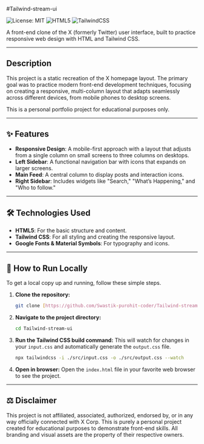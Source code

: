 #Tailwind-stream-ui

![License: MIT](https://img.shields.io/badge/License-MIT-blue.svg)
![HTML5](https://img.shields.io/badge/HTML5-E34F26?style=for-the-badge&logo=html5&logoColor=white)
![TailwindCSS](https://img.shields.io/badge/Tailwind_CSS-38B2AC?style=for-the-badge&logo=tailwind-css&logoColor=white)

A front-end clone of the X (formerly Twitter) user interface, built to practice responsive web design with HTML and Tailwind CSS.

---

## Description

This project is a static recreation of the X homepage layout. The primary goal was to practice modern front-end development techniques, focusing on creating a responsive, multi-column layout that adapts seamlessly across different devices, from mobile phones to desktop screens.

This is a personal portfolio project for educational purposes only.

---

## ✨ Features

* **Responsive Design**: A mobile-first approach with a layout that adjusts from a single column on small screens to three columns on desktops.
* **Left Sidebar**: A functional navigation bar with icons that expands on larger screens.
* **Main Feed**: A central column to display posts and interaction icons.
* **Right Sidebar**: Includes widgets like "Search," "What’s Happening," and "Who to follow."

---


## 🛠️ Technologies Used

* **HTML5**: For the basic structure and content.
* **Tailwind CSS**: For all styling and creating the responsive layout.
* **Google Fonts & Material Symbols**: For typography and icons.

---

## 🚀 How to Run Locally

To get a local copy up and running, follow these simple steps.

1.  **Clone the repository:**
    ```sh
    git clone [https://github.com/Swastik-purohit-coder/Tailwind-stream-ui.git](https://github.com/Swastik-purohit-coder/Tailwind-stream-ui.git)
    ```
2.  **Navigate to the project directory:**
    ```sh
    cd Tailwind-stream-ui
    ```
3.  **Run the Tailwind CSS build command:**
    This will watch for changes in your `input.css` and automatically generate the `output.css` file.
    ```sh
    npx tailwindcss -i ./src/input.css -o ./src/output.css --watch
    ```
4.  **Open in browser:**
    Open the `index.html` file in your favorite web browser to see the project.

---

## ⚖️ Disclaimer

This project is not affiliated, associated, authorized, endorsed by, or in any way officially connected with X Corp. This is purely a personal project created for educational purposes to demonstrate front-end skills. All branding and visual assets are the property of their respective owners.
